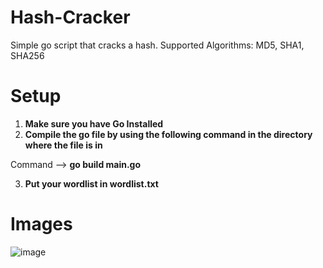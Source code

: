 # Hash-Cracker
Simple go script that cracks a hash. Supported Algorithms: MD5, SHA1, SHA256

# Setup
1. **Make sure you have Go Installed**
2. **Compile the go file by using the following command in the directory where the file is in**

Command --> **go build main.go**

3. **Put your wordlist in wordlist.txt**

# Images

![image](https://github.com/user-attachments/assets/e513380a-6fb5-4cd0-ab59-2287133395bc)
